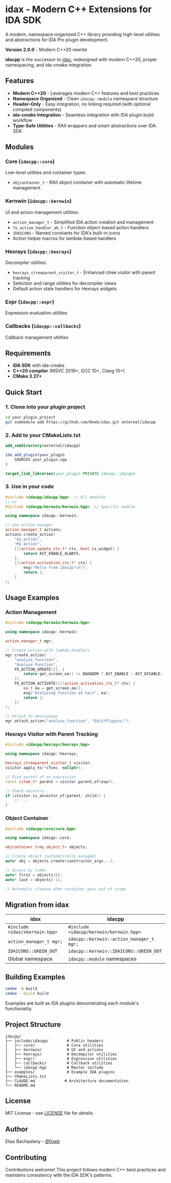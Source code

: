 # idax - Modern C++ Extensions for IDA SDK

A modern, namespace-organized C++ library providing high-level utilities and abstractions for IDA Pro plugin development.

**Version 2.0.0** - Modern C++20 rewrite


**idacpp** is the successor to [idax](https://github.com/0xeb/idax), redesigned with modern C++20, proper namespacing, and ida-cmake integration.

## Features

- **Modern C++20** - Leverages modern C++ features and best practices
- **Namespace Organized** - Clean `idacpp::module` namespace structure
- **Header-Only** - Easy integration, no linking required (with optional compiled components)
- **ida-cmake Integration** - Seamless integration with IDA plugin build workflow
- **Type-Safe Utilities** - RAII wrappers and smart abstractions over IDA SDK

## Modules

### Core (`idacpp::core`)
Low-level utilities and container types:
- `objcontainer_t` - RAII object container with automatic lifetime management

### Kernwin (`idacpp::kernwin`)
UI and action management utilities:
- `action_manager_t` - Simplified IDA action creation and management
- `fo_action_handler_ah_t` - Function object-based action handlers
- `IDAICONS` - Named constants for IDA's built-in icons
- Action helper macros for lambda-based handlers

### Hexrays (`idacpp::hexrays`)
Decompiler utilities:
- `hexrays_ctreeparent_visitor_t` - Enhanced ctree visitor with parent tracking
- Selection and range utilities for decompiler views
- Default action state handlers for Hexrays widgets

### Expr (`idacpp::expr`)
Expression evaluation utilities

### Callbacks (`idacpp::callbacks`)
Callback management utilities

## Requirements

- **IDA SDK** with ida-cmake
- **C++20 compiler** (MSVC 2019+, GCC 10+, Clang 10+)
- **CMake 3.27+**

## Quick Start

### 1. Clone into your plugin project

```bash
cd your_plugin_project
git submodule add https://github.com/0xeb/idax.git external/idacpp
```

### 2. Add to your CMakeLists.txt

```cmake
add_subdirectory(external/idacpp)

ida_add_plugin(your_plugin
    SOURCES your_plugin.cpp
)

target_link_libraries(your_plugin PRIVATE idacpp::idacpp)
```

### 3. Use in your code

```cpp
#include <idacpp/idacpp.hpp>  // All modules
// or
#include <idacpp/kernwin/kernwin.hpp>  // Specific module

using namespace idacpp::kernwin;

// Use action manager
action_manager_t actions;
actions.create_action(
    "my_action",
    "My Action",
    [](action_update_ctx_t* ctx, bool is_widget) {
        return AST_ENABLE_ALWAYS;
    },
    [](action_activation_ctx_t* ctx) {
        msg("Hello from idacpp!\n");
        return 1;
    }
);
```

## Usage Examples

### Action Management

```cpp
#include <idacpp/kernwin/kernwin.hpp>

using namespace idacpp::kernwin;

action_manager_t mgr;

// Create action with lambda handlers
mgr.create_action(
    "analyze_function",
    "Analyze Function",
    FO_ACTION_UPDATE([], {
        return get_screen_ea() != BADADDR ? AST_ENABLE : AST_DISABLE;
    }),
    FO_ACTION_ACTIVATE([](action_activation_ctx_t* ctx) {
        ea_t ea = get_screen_ea();
        msg("Analyzing function at %a\n", ea);
        return 1;
    })
);

// Attach to menu/popup
mgr.attach_action("analyze_function", "Edit/Plugins/");
```

### Hexrays Visitor with Parent Tracking

```cpp
#include <idacpp/hexrays/hexrays.hpp>

using namespace idacpp::hexrays;

hexrays_ctreeparent_visitor_t visitor;
visitor.apply_to(*cfunc, nullptr);

// Find parent of an expression
const citem_t* parent = visitor.parent_of(expr);

// Check ancestry
if (visitor.is_ancestor_of(parent, child)) {
    // ...
}
```

### Object Container

```cpp
#include <idacpp/core/core.hpp>

using namespace idacpp::core;

objcontainer_t<my_object_t> objects;

// Create object (automatically managed)
auto* obj = objects.create(constructor_args...);

// Access by index
auto* first = objects[0];
auto* last = objects[-1];

// Automatic cleanup when container goes out of scope
```

## Migration from idax

| idax | idacpp |
|------|--------|
| `#include <idax/xkernwin.hpp>` | `#include <idacpp/kernwin/kernwin.hpp>` |
| `action_manager_t mgr;` | `idacpp::kernwin::action_manager_t mgr;` |
| `IDAICONS::GREEN_DOT` | `idacpp::kernwin::IDAICONS::GREEN_DOT` |
| Global namespace | `idacpp::module` namespaces |

## Building Examples

```bash
cmake -B build
cmake --build build
```

Examples are built as IDA plugins demonstrating each module's functionality.

## Project Structure

```
idacpp/
├── include/idacpp/        # Public headers
│   ├── core/              # Core utilities
│   ├── kernwin/           # UI and actions
│   ├── hexrays/           # Decompiler utilities
│   ├── expr/              # Expression utilities
│   ├── callbacks/         # Callback utilities
│   └── idacpp.hpp         # Master include
├── examples/              # Example IDA plugins
├── CMakeLists.txt
├── CLAUDE.md             # Architecture documentation
└── README.md
```

## License

MIT License - see [LICENSE](LICENSE) file for details.

## Author

Elias Bachaalany - [@0xeb](https://github.com/0xeb)

## Contributing

Contributions welcome! This project follows modern C++ best practices and maintains consistency with the IDA SDK's patterns.
